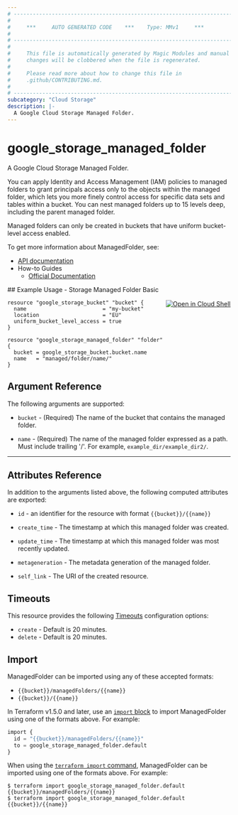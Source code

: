 ```yaml
---
# ----------------------------------------------------------------------------
#
#     ***     AUTO GENERATED CODE    ***    Type: MMv1     ***
#
# ----------------------------------------------------------------------------
#
#     This file is automatically generated by Magic Modules and manual
#     changes will be clobbered when the file is regenerated.
#
#     Please read more about how to change this file in
#     .github/CONTRIBUTING.md.
#
# ----------------------------------------------------------------------------
subcategory: "Cloud Storage"
description: |-
  A Google Cloud Storage Managed Folder.
---
```


# google_storage_managed_folder

A Google Cloud Storage Managed Folder.

You can apply Identity and Access Management (IAM) policies to
managed folders to grant principals access only to the objects
within the managed folder, which lets you more finely control access
for specific data sets and tables within a bucket. You can nest
managed folders up to 15 levels deep, including the parent managed
folder.

Managed folders can only be created in buckets that have uniform
bucket-level access enabled.


To get more information about ManagedFolder, see:

* [API documentation](https://cloud.google.com/storage/docs/json_api/v1/managedFolder)
* How-to Guides
    * [Official Documentation](https://cloud.google.com/storage/docs/managed-folders)

<div class = "oics-button" style="float: right; margin: 0 0 -15px">
  <a href="https://console.cloud.google.com/cloudshell/open?cloudshell_git_repo=https%3A%2F%2Fgithub.com%2Fterraform-google-modules%2Fdocs-examples.git&cloudshell_image=gcr.io%2Fcloudshell-images%2Fcloudshell%3Alatest&cloudshell_print=.%2Fmotd&cloudshell_tutorial=.%2Ftutorial.md&cloudshell_working_dir=storage_managed_folder_basic&open_in_editor=main.tf" target="_blank">
    <img alt="Open in Cloud Shell" src="//gstatic.com/cloudssh/images/open-btn.svg" style="max-height: 44px; margin: 32px auto; max-width: 100%;">
  </a>
</div>
## Example Usage - Storage Managed Folder Basic


```hcl
resource "google_storage_bucket" "bucket" {
  name                        = "my-bucket"
  location                    = "EU"
  uniform_bucket_level_access = true
}

resource "google_storage_managed_folder" "folder" {
  bucket = google_storage_bucket.bucket.name
  name   = "managed/folder/name/"
}
```

## Argument Reference

The following arguments are supported:


* `bucket` -
  (Required)
  The name of the bucket that contains the managed folder.

* `name` -
  (Required)
  The name of the managed folder expressed as a path. Must include
  trailing '/'. For example, `example_dir/example_dir2/`.


- - -



## Attributes Reference

In addition to the arguments listed above, the following computed attributes are exported:

* `id` - an identifier for the resource with format `{{bucket}}/{{name}}`

* `create_time` -
  The timestamp at which this managed folder was created.

* `update_time` -
  The timestamp at which this managed folder was most recently updated.

* `metageneration` -
  The metadata generation of the managed folder.
* `self_link` - The URI of the created resource.


## Timeouts

This resource provides the following
[Timeouts](https://developer.hashicorp.com/terraform/plugin/sdkv2/resources/retries-and-customizable-timeouts) configuration options:

- `create` - Default is 20 minutes.
- `delete` - Default is 20 minutes.

## Import


ManagedFolder can be imported using any of these accepted formats:

* `{{bucket}}/managedFolders/{{name}}`
* `{{bucket}}/{{name}}`


In Terraform v1.5.0 and later, use an [`import` block](https://developer.hashicorp.com/terraform/language/import) to import ManagedFolder using one of the formats above. For example:

```tf
import {
  id = "{{bucket}}/managedFolders/{{name}}"
  to = google_storage_managed_folder.default
}
```

When using the [`terraform import` command](https://developer.hashicorp.com/terraform/cli/commands/import), ManagedFolder can be imported using one of the formats above. For example:

```
$ terraform import google_storage_managed_folder.default {{bucket}}/managedFolders/{{name}}
$ terraform import google_storage_managed_folder.default {{bucket}}/{{name}}
```
